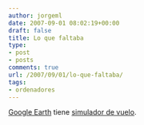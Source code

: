 ```yaml
---
author: jorgeml
date: 2007-09-01 08:02:19+00:00
draft: false
title: Lo que faltaba
type: 
- post
- posts
comments: true
url: /2007/09/01/lo-que-faltaba/
tags:
- ordenadores
---
```


[Google Earth](http://earth.google.com) tiene [simulador de vuelo](http://earth.google.com/support/bin/static.py?page=guide.cs&guide=22385).
